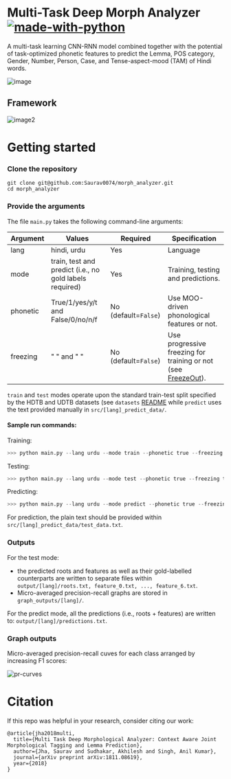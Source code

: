 # Multi-Task Deep Morph Analyzer  [![made-with-python](https://img.shields.io/badge/Made%20with-Python-1f425f.svg)](https://www.python.org/)

A multi-task learning CNN-RNN model combined together with the potential of task-optimized phonetic features to predict the Lemma, POS category, Gender, Number, Person, Case, and Tense-aspect-mood (TAM) of Hindi words. 

![image](https://github.com/Saurav0074/morph_analyzer/blob/master/src/images/sample.png)

## Framework

![image2](https://github.com/Saurav0074/morph_analyzer/blob/master/src/images/morph_analyzer_model.png)

# Getting started

### Clone the repository

```
git clone git@github.com:Saurav0074/morph_analyzer.git
cd morph_analyzer
```

### Provide the arguments

The file `main.py` takes the following command-line arguments: 

| Argument | Values | Required | Specification |
| ------- | ------- | ------------- | ------------ |
| lang     | hindi, urdu  | Yes | Language |
| mode     | train, test and predict (i.e., no gold labels required) | Yes |  Training, testing and predictions. |
| phonetic | True/1/yes/y/t and False/0/no/n/f | No (default=`False`) | Use MOO-driven phonological features or not. |
| freezing | "       "      and "       " | No (default=`False`) | Use progressive freezing for training or not (see [FreezeOut](https://arxiv.org/abs/1706.04983)). |

`train` and `test` modes operate upon the standard train-test split specified by the HDTB and UDTB datasets (see `datasets` [README](https://github.com/Saurav0074/morph_analyzer/blob/master/datasets/README.md) while `predict` uses the text provided manually in `src/[lang]_predict_data/`.

#### Sample run commands: 
Training:
```python
>>> python main.py --lang urdu --mode train --phonetic true --freezing true #train
```

Testing:
```python
>>> python main.py --lang urdu --mode test --phonetic true --freezing true #test
```

Predicting:
```python
>>> python main.py --lang urdu --mode predict --phonetic true --freezing true #predict
```

For prediction, the plain text should be provided within `src/[lang]_predict_data/test_data.txt`.

### Outputs

For the test mode:

- the predicted roots and features as well as their gold-labelled counterparts are written to separate files within `output/[lang]/roots.txt, feature_0.txt, ..., feature_6.txt`.
- Micro-averaged precision-recall graphs are stored in `graph_outputs/[lang]/`.

For the predict mode, all the predictions (i.e., roots + features) are written to: `output/[lang]/predictions.txt`.

### Graph outputs 

Micro-averaged precision-recall cuves for each class arranged by increasing F1 scores:

![pr-curves](https://github.com/Saurav0074/morph_analyzer/blob/master/graph_outputs/pr-curves.PNG)


# Citation

If this repo was helpful in your research, consider citing our work:

```
@article{jha2018multi,
  title={Multi Task Deep Morphological Analyzer: Context Aware Joint Morphological Tagging and Lemma Prediction},
  author={Jha, Saurav and Sudhakar, Akhilesh and Singh, Anil Kumar},
  journal={arXiv preprint arXiv:1811.08619},
  year={2018}
}
```
